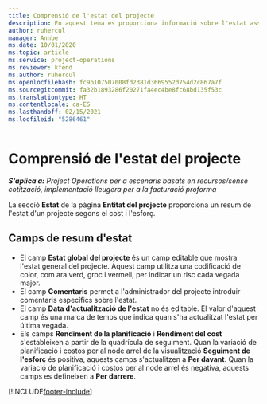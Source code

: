 ```yaml
---
title: Comprensió de l'estat del projecte
description: En aquest tema es proporciona informació sobre l'estat assignat als projectes al Dynamics 365 Project Operations.
author: ruhercul
manager: Annbe
ms.date: 10/01/2020
ms.topic: article
ms.service: project-operations
ms.reviewer: kfend
ms.author: ruhercul
ms.openlocfilehash: fc9b107507008fd2381d3669552d754d2c867a7f
ms.sourcegitcommit: fa32b1893286f20271fa4ec4be8fc68bd135f53c
ms.translationtype: HT
ms.contentlocale: ca-ES
ms.lasthandoff: 02/15/2021
ms.locfileid: "5286461"
---
```

# <a name="understand-project-status"></a>Comprensió de l'estat del projecte

_**S'aplica a:** Project Operations per a escenaris basats en recursos/sense cotització, implementació lleugera per a la facturació proforma_


La secció **Estat** de la pàgina **Entitat del projecte** proporciona un resum de l'estat d'un projecte segons el cost i l'esforç.


## <a name="status-summary-fields"></a>Camps de resum d'estat

- El camp **Estat global del projecte** és un camp editable que mostra l'estat general del projecte. Aquest camp utilitza una codificació de color, com ara verd, groc i vermell, per indicar un risc cada vegada major. 
- El camp **Comentaris** permet a l'administrador del projecte introduir comentaris específics sobre l'estat. 
- El camp **Data d'actualització de l'estat** no és editable. El valor d'aquest camp és una marca de temps que indica quan s'ha actualitzat l'estat per última vegada.
- Els camps **Rendiment de la planificació** i **Rendiment del cost** s'estableixen a partir de la quadrícula de seguiment. Quan la variació de planificació i costos per al node arrel de la visualització **Seguiment de l'esforç** és positiva, aquests camps s'actualitzen a **Per davant**. Quan la variació de planificació i costos per al node arrel és negativa, aquests camps es defineixen a **Per darrere**.


[!INCLUDE[footer-include](../includes/footer-banner.md)]